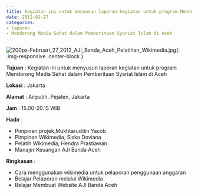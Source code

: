 ```yaml
---
title: Kegiatan ini untuk menyusun laporan kegiatan untuk program Mendorong Media Sehat dalam Pemberitaan Syariat Islam di Aceh
date: 2012-02-27
categories:
- laporan
- Mendorong Media Sehat dalam Pemberitaan Syariat Islam di Aceh
---
```


![200px-Februari_27_2012_AJI_Banda_Aceh_Pelatihan_Wikimedia.jpg](/uploads/200px-Februari_27_2012_AJI_Banda_Aceh_Pelatihan_Wikimedia.jpg){: .img-responsive .center-block }

**Tujuan** : Kegiatan ini untuk menyusun laporan kegiatan untuk program Mendorong Media Sehat dalam Pemberitaan Syariat Islam di Aceh

**Lokasi** : Jakarta

**Alamat** : Airputih, Pejaten, Jakarta

**Jam** : 15.00-20.15 WIB

**Hadir** : 
* Pimpinan projek,Mukhtaruddin Yacob
* Pimpinan Wikimedia, Siska Doviana
* Pelatih Wikimedia, Hendra Prastiawan
* Manajer Keuangan AJI Banda Aceh
 
**Ringkasan** : 
* Cara menggunakan wikimedia untuk pelaporan penggunaan anggaran
* Belajar Pelaporan melalui Wikimedia
* Belajar Membuat Website AJI Banda Aceh
